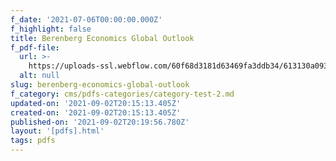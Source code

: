 ```yaml
---
f_date: '2021-07-06T00:00:00.000Z'
f_highlight: false
title: Berenberg Economics Global Outlook
f_pdf-file:
  url: >-
    https://uploads-ssl.webflow.com/60f68d3181d63469fa3ddb34/613130a093e1ad152af8bf4f_Berenberg%20Economics%20Global%20Outlook.pdf
  alt: null
slug: berenberg-economics-global-outlook
f_category: cms/pdfs-categories/category-test-2.md
updated-on: '2021-09-02T20:15:13.405Z'
created-on: '2021-09-02T20:15:13.405Z'
published-on: '2021-09-02T20:19:56.780Z'
layout: '[pdfs].html'
tags: pdfs
---
```



